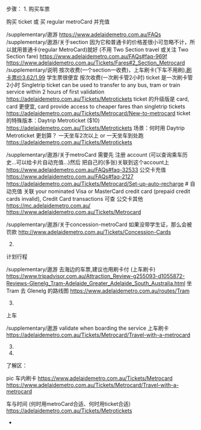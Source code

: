 


步骤：
1.
购买车票

购买 ticket 或 买 regular metroCard 并充值

/supplementary/遨游
https://www.adelaidemetro.com.au/FAQs
/supplementary/遨游/关于section
因为它和普通卡的价格差很小可忽略不计，所以就用普通卡(regular MetroCard)就好 (不用 Two Section travel 或关注 Two Section fare)
https://www.adelaidemetro.com.au/FAQs#faq-969f
https://www.adelaidemetro.com.au/Tickets/Fares#2_Section_Metrocard
/supplementary/说明
按次收费(一个section一收费)，上车刷卡(下车不用刷),[刷卡票价3.62/1.99](https://www.adelaidemetro.com.au/Tickets/Fares)
学生票很便宜
按次收费(一次刷卡管2小时)
ticket 是一次刷卡管2小时 Singletrip ticket can be used to transfer to any bus, tram or train service within 2 hours of first validation  https://adelaidemetro.com.au/Tickets/Metrotickets
ticket 的升级版是 card, card 更便宜, card provide access to cheaper fares than singletrip tickets https://adelaidemetro.com.au/Tickets/Metrocard/New-to-metrocard
ticket 的特殊版本：Daytrip Metroticket ($10) https://adelaidemetro.com.au/Tickets/Metrotickets
场景：何时用 Daytrip Metroticket 更划算？ 一天坐车2次以上 or 一天坐车到处跑 https://adelaidemetro.com.au/Tickets/Metrotickets

/supplementary/遨游/关于metroCard
需要先 注册 account (可以查询乘车历史...可以给卡片自动充值...)然后 把自己的(多张)关联到这个account上
https://www.adelaidemetro.com.au/FAQs#faq-32533
公交卡充值
https://www.adelaidemetro.com.au/FAQs#faq-2127
https://adelaidemetro.com.au/Tickets/Metrocard/Set-up-auto-recharge # 自动充值 关联 your nominated Visa or MasterCard credit card (prepaid credit cards invalid), Credit Card transactions 可查
公交卡其他
https://mc.adelaidemetro.com.au/
https://www.adelaidemetro.com.au/Tickets/Metrocard

/supplementary/遨游/关于concession-metroCard
如果没带学生证，那么会被罚款
http://www.adelaidemetro.com.au/Tickets/Concession-Cards

2.
计划行程

/supplementary/遨游
去海边的车票,建议也用刷卡付 (上车刷卡)
https://www.tripadvisor.com.au/Attraction_Review-g255093-d1055872-Reviews-Glenelg_Tram-Adelaide_Greater_Adelaide_South_Australia.html
坐 Tram 去 Glenelg 的路线图
https://www.adelaidemetro.com.au/routes/Tram


3.
上车

/supplementary/遨游
validate when boarding the service 上车刷卡
https://adelaidemetro.com.au/Tickets/Metrocard/Travel-with-a-metrocard



3.
4.







了解区：

pic 车内刷卡
https://www.adelaidemetro.com.au/Tickets/Metrocard
https://www.adelaidemetro.com.au/Tickets/Metrocard/Travel-with-a-metrocard

车与时间 (何时用metroCard合适、何时用ticket合适)
https://adelaidemetro.com.au/Tickets/Metrotickets


-
